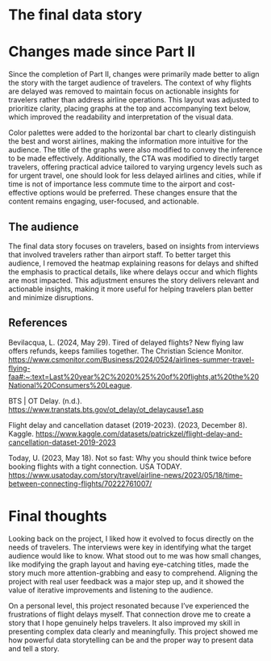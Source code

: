 # The final data story

# Changes made since Part II

Since the completion of Part II, changes were primarily made better to align the story with the target audience of travelers. The context of why flights are delayed was removed to maintain focus on actionable insights for travelers rather than address airline operations. This layout was adjusted to prioritize clarity, placing graphs at the top and accompanying text below, which improved the readability and interpretation of the visual data.

Color palettes were added to the horizontal bar chart to clearly distinguish the best and worst airlines, making the information more intuitive for the audience. The title of the graphs were also modified to convey the inference to be made effectively. Additionally, the CTA was modified to directly target travelers, offering practical advice tailored to varying urgency levels such as for urgent travel, one should look for less delayed airlines and cities, while if time is not of importance less commute time to the airport and cost-effective options would be preferred. These changes ensure that the content remains engaging, user-focused, and actionable.

## The audience

The final data story focuses on travelers, based on insights from interviews that involved travelers rather than airport staff. To better target this audience, I removed the heatmap explaining reasons for delays and shifted the emphasis to practical details, like where delays occur and which flights are most impacted. This adjustment ensures the story delivers relevant and actionable insights, making it more useful for helping travelers plan better and minimize disruptions.

## References

Bevilacqua, L. (2024, May 29). Tired of delayed flights? New flying law offers refunds, keeps families together. The Christian Science Monitor. 
https://www.csmonitor.com/Business/2024/0524/airlines-summer-travel-flying-faa#:~:text=Last%20year%2C%2020%25%20of%20flights,at%20the%20National%20Consumers%20League.

BTS | OT Delay. (n.d.). 
https://www.transtats.bts.gov/ot_delay/ot_delaycause1.asp

Flight delay and cancellation dataset (2019-2023). (2023, December 8). Kaggle. https://www.kaggle.com/datasets/patrickzel/flight-delay-and-cancellation-dataset-2019-2023

Today, U. (2023, May 18). Not so fast: Why you should think twice before booking flights with a tight connection. USA TODAY. https://www.usatoday.com/story/travel/airline-news/2023/05/18/time-between-connecting-flights/70222761007/

# Final thoughts

Looking back on the project, I liked how it evolved to focus directly on the needs of travelers. The interviews were key in identifying what the target audience would like to know. What stood out to me was how small changes, like modifying the graph layout and having eye-catching titles, made the story much more attention-grabbing and easy to comprehend. Aligning the project with real user feedback was a major step up, and it showed the value of iterative improvements and listening to the audience.

On a personal level, this project resonated because I’ve experienced the frustrations of flight delays myself. That connection drove me to create a story that I hope genuinely helps travelers. It also improved my skill in presenting complex data clearly and meaningfully. This project showed me how powerful data storytelling can be and the proper way to present data and tell a story.
